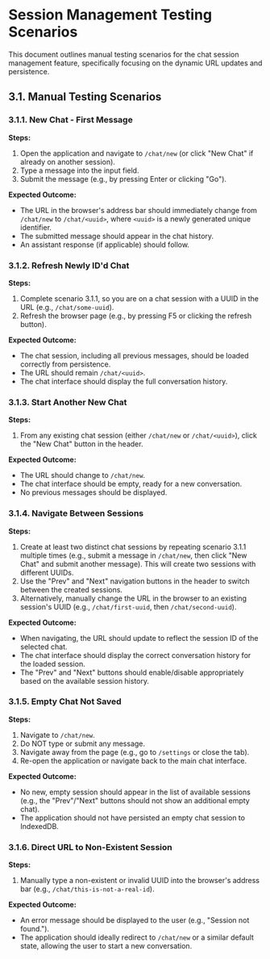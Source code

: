 # Session Management Testing Scenarios

This document outlines manual testing scenarios for the chat session management feature, specifically focusing on the dynamic URL updates and persistence.

## 3.1. Manual Testing Scenarios

### 3.1.1. New Chat - First Message

**Steps:**
1.  Open the application and navigate to `/chat/new` (or click "New Chat" if already on another session).
2.  Type a message into the input field.
3.  Submit the message (e.g., by pressing Enter or clicking "Go").

**Expected Outcome:**
*   The URL in the browser's address bar should immediately change from `/chat/new` to `/chat/<uuid>`, where `<uuid>` is a newly generated unique identifier.
*   The submitted message should appear in the chat history.
*   An assistant response (if applicable) should follow.

### 3.1.2. Refresh Newly ID'd Chat

**Steps:**
1.  Complete scenario 3.1.1, so you are on a chat session with a UUID in the URL (e.g., `/chat/some-uuid`).
2.  Refresh the browser page (e.g., by pressing F5 or clicking the refresh button).

**Expected Outcome:**
*   The chat session, including all previous messages, should be loaded correctly from persistence.
*   The URL should remain `/chat/<uuid>`.
*   The chat interface should display the full conversation history.

### 3.1.3. Start Another New Chat

**Steps:**
1.  From any existing chat session (either `/chat/new` or `/chat/<uuid>`), click the "New Chat" button in the header.

**Expected Outcome:**
*   The URL should change to `/chat/new`.
*   The chat interface should be empty, ready for a new conversation.
*   No previous messages should be displayed.

### 3.1.4. Navigate Between Sessions

**Steps:**
1.  Create at least two distinct chat sessions by repeating scenario 3.1.1 multiple times (e.g., submit a message in `/chat/new`, then click "New Chat" and submit another message). This will create two sessions with different UUIDs.
2.  Use the "Prev" and "Next" navigation buttons in the header to switch between the created sessions.
3.  Alternatively, manually change the URL in the browser to an existing session's UUID (e.g., `/chat/first-uuid`, then `/chat/second-uuid`).

**Expected Outcome:**
*   When navigating, the URL should update to reflect the session ID of the selected chat.
*   The chat interface should display the correct conversation history for the loaded session.
*   The "Prev" and "Next" buttons should enable/disable appropriately based on the available session history.

### 3.1.5. Empty Chat Not Saved

**Steps:**
1.  Navigate to `/chat/new`.
2.  Do NOT type or submit any message.
3.  Navigate away from the page (e.g., go to `/settings` or close the tab).
4.  Re-open the application or navigate back to the main chat interface.

**Expected Outcome:**
*   No new, empty session should appear in the list of available sessions (e.g., the "Prev"/"Next" buttons should not show an additional empty chat).
*   The application should not have persisted an empty chat session to IndexedDB.

### 3.1.6. Direct URL to Non-Existent Session

**Steps:**
1.  Manually type a non-existent or invalid UUID into the browser's address bar (e.g., `/chat/this-is-not-a-real-id`).

**Expected Outcome:**
*   An error message should be displayed to the user (e.g., "Session <id> not found.").
*   The application should ideally redirect to `/chat/new` or a similar default state, allowing the user to start a new conversation.

